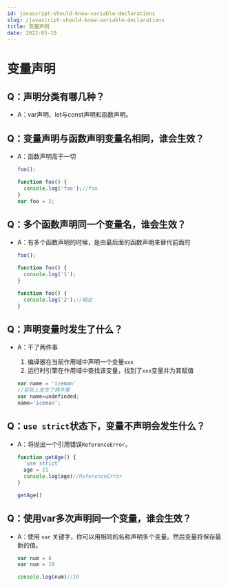 ```yaml
---
id: javascript-should-know-variable-declarations
slug: /javascript-should-know-variable-declarations
title: 变量声明
date: 2022-05-10
---
```

# 变量声明

## Q：声明分类有哪几种？

* A：var声明、let与const声明和函数声明。

## Q：变量声明与函数声明变量名相同，谁会生效？

* A：函数声明高于一切

  ````javascript
  foo();
  
  function foo() {
    console.log('foo');//foo
  }
  var foo = 2;
  ````

## Q：多个函数声明同一个变量名，谁会生效？

* A：有多个函数声明的时候，是由最后面的函数声明来替代前面的

  ````javascript
  foo();
  
  function foo() {
    console.log('1');
  }
  
  function foo() {
    console.log('2');//输出
  }
  ````

## Q：声明变量时发生了什么？

* A：干了两件事

  1. 编译器在当前作用域中声明一个变量`xxx`
  2. 运行时引擎在作用域中查找该变量，找到了`xxx`变量并为其赋值

  `````javascript
  var name = 'iceman'
  //实际上发生了两件事
  var name=undefinded;
  name='iceman';
  `````

## Q：`use strict`状态下，变量不声明会发生什么？

* A：将抛出一个引用错误`ReferenceError`。

  ````javascript
  function getAge() {
    'use strict'
    age = 21
    console.log(age)//ReferenceError
  }
  
  getAge()
  ````


## Q：使用var多次声明同一个变量，谁会生效？

* A：使用 `var` 关键字，你可以用相同的名称声明多个变量。然后变量将保存最新的值。

  ````javascript
  var num = 8
  var num = 10
  
  console.log(num)//10
  ````

  
